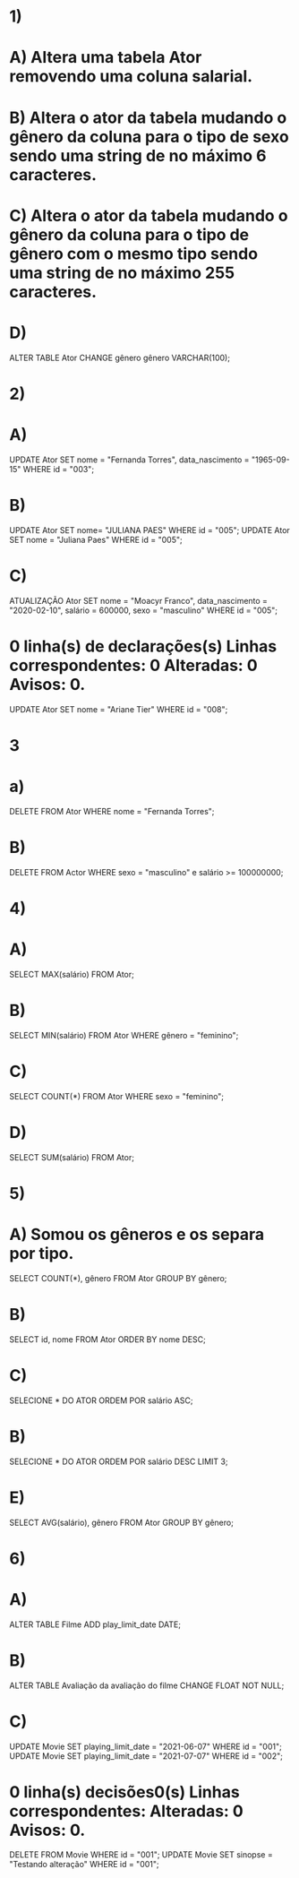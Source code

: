 # 1)
# A) Altera uma tabela Ator removendo uma coluna salarial.
# B) Altera o ator da tabela mudando o gênero da coluna para o tipo de sexo sendo uma string de no máximo 6 caracteres.
# C) Altera o ator da tabela mudando o gênero da coluna para o tipo de gênero com o mesmo tipo sendo uma string de no máximo 255 caracteres.
# D)
ALTER TABLE Ator CHANGE gênero gênero VARCHAR(100);
# 2)
# A)
UPDATE Ator SET nome = "Fernanda Torres", data_nascimento = "1965-09-15" WHERE id = "003";
# B)
UPDATE Ator SET nome= "JULIANA PAES" WHERE id = "005";
UPDATE Ator SET nome = "Juliana Paes" WHERE id = "005";
# C)
ATUALIZAÇÃO Ator SET nome = "Moacyr Franco", data_nascimento = "2020-02-10", salário = 600000, sexo = "masculino" WHERE id = "005";
# 0 linha(s) de declarações(s) Linhas correspondentes: 0 Alteradas: 0 Avisos: 0.
UPDATE Ator SET nome = "Ariane Tier" WHERE id = "008";
# 3
# a)
DELETE FROM Ator WHERE nome = "Fernanda Torres";
# B)
DELETE FROM Actor WHERE sexo = "masculino" e salário >= 100000000;
# 4)
# A)
SELECT MAX(salário) FROM Ator;
# B)
SELECT MIN(salário) FROM Ator WHERE gênero = "feminino";
# C)
SELECT COUNT(*) FROM Ator WHERE sexo = "feminino";
# D)
SELECT SUM(salário) FROM Ator;
# 5)
# A) Somou os gêneros e os separa por tipo.
SELECT COUNT(*), gênero FROM Ator GROUP BY gênero;
# B)
SELECT id, nome FROM Ator ORDER BY nome DESC;
# C)
SELECIONE * DO ATOR ORDEM POR salário ASC;
# B)
SELECIONE * DO ATOR ORDEM POR salário DESC LIMIT 3;
# E)
SELECT AVG(salário), gênero FROM Ator GROUP BY gênero;
# 6)
# A)
ALTER TABLE Filme ADD play_limit_date DATE;
# B)
ALTER TABLE Avaliação da avaliação do filme CHANGE FLOAT NOT NULL;
# C)
UPDATE Movie SET playing_limit_date = "2021-06-07" WHERE id = "001";
UPDATE Movie SET playing_limit_date = "2021-07-07" WHERE id = "002";
# 0 linha(s) decisões0(s) Linhas correspondentes: Alteradas: 0 Avisos: 0.
DELETE FROM Movie WHERE id = "001";
UPDATE Movie SET sinopse = "Testando alteração" WHERE id = "001";
